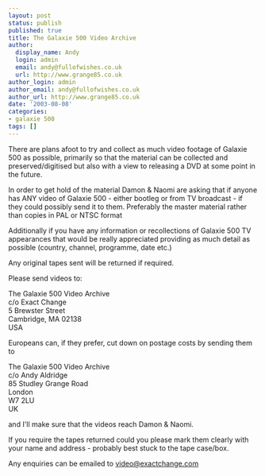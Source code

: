```yaml
---
layout: post
status: publish
published: true
title: The Galaxie 500 Video Archive
author:
  display_name: Andy
  login: admin
  email: andy@fullofwishes.co.uk
  url: http://www.grange85.co.uk
author_login: admin
author_email: andy@fullofwishes.co.uk
author_url: http://www.grange85.co.uk
date: '2003-08-08'
categories:
- galaxie 500
tags: []
---
```

There are plans afoot to try and collect as much video footage of Galaxie 500 as possible, primarily so that the material can be collected and preserved/digitised but also with a view to releasing a DVD at some point in the future.

In order to get hold of the material Damon & Naomi are asking that if anyone has ANY video of Galaxie 500 - either bootleg or from TV broadcast - if they could possibly send it to them. Preferably the master material rather than copies in PAL or NTSC format

Additionally if you have any information or recollections of Galaxie 500 TV appearances that would be really appreciated providing as much detail as possible (country, channel, programme, date etc.)

Any original tapes sent will be returned if required.

Please send videos to:

 The Galaxie 500 Video Archive   
 c/o Exact Change  
 5 Brewster Street  
 Cambridge, MA 02138  
 USA  

Europeans can, if they prefer, cut down on postage costs by sending them to

 The Galaxie 500 Video Archive  
 c/o  Andy Aldridge  
 85 Studley Grange Road  
 London  
 W7 2LU  
 UK  

and I'll make sure that the videos reach Damon & Naomi.

If you require the tapes returned could you please mark them clearly with your name and address - probably best stuck to the tape case/box.

Any enquiries can be emailed to video@exactchange.com
